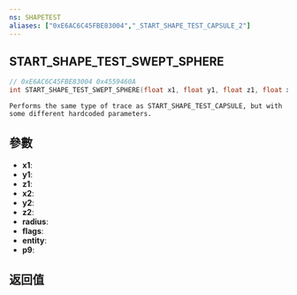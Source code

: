 ```yaml
---
ns: SHAPETEST
aliases: ["0xE6AC6C45FBE83004","_START_SHAPE_TEST_CAPSULE_2"]
---
```

## START_SHAPE_TEST_SWEPT_SPHERE

```c
// 0xE6AC6C45FBE83004 0x4559460A
int START_SHAPE_TEST_SWEPT_SPHERE(float x1, float y1, float z1, float x2, float y2, float z2, float radius, int flags, Entity entity, Any p9);
```

```
Performs the same type of trace as START_SHAPE_TEST_CAPSULE, but with some different hardcoded parameters.  
```

## 參數
* **x1**: 
* **y1**: 
* **z1**: 
* **x2**: 
* **y2**: 
* **z2**: 
* **radius**: 
* **flags**: 
* **entity**: 
* **p9**: 

## 返回值
